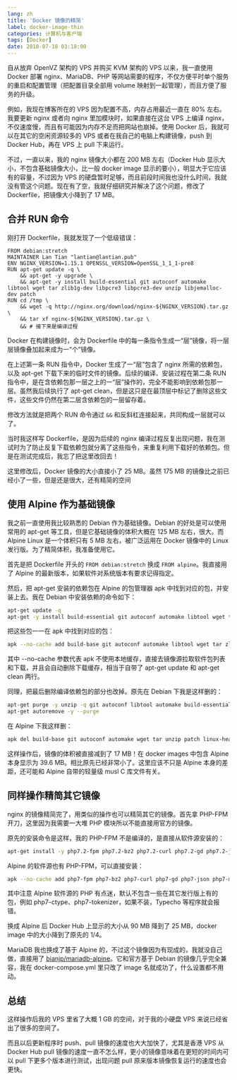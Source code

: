 ```yaml
---
lang: zh
title: 'Docker 镜像的精简'
label: docker-image-thin
categories: 计算机与客户端
tags: [Docker]
date: 2018-07-18 03:18:00
---
```

自从放弃 OpenVZ 架构的 VPS 并购买 KVM 架构的 VPS 以来，我一直使用 Docker 部署 nginx、MariaDB、PHP 等网站需要的程序，不仅方便平时单个服务的重启和配置管理（把配置目录全部用 volume 映射到一起管理），而且方便了服务的升级。

例如，我现在博客所在的 VPS 因为配置不高，内存占用最近一直在 80% 左右。我要更新 nginx 或者向 nginx 里加模块时，如果直接在这台 VPS 上编译 nginx，不仅速度慢，而且有可能因为内存不足而把网站也崩掉。使用 Docker 后，我就可以在其它的空闲资源较多的 VPS 或者在我自己的电脑上构建镜像，push 到 Docker Hub，再在 VPS 上 pull 下来运行。

不过，一直以来，我的 nginx 镜像大小都在 200 MB 左右（Docker Hub 显示大小，不包含基础镜像大小，比一般 docker image 显示的要小），明显大于它应该有的容量，不过因为 VPS 的硬盘暂时足够，而且前段时间我也没什么时间，我就没有管这个问题。现在有了空，我就仔细研究并解决了这个问题，修改了 Dockerfile，把镜像大小降到了 17 MB。

合并 RUN 命令
------------

刚打开 Dockerfile，我就发现了一个低级错误：

```docker
FROM debian:stretch
MAINTAINER Lan Tian "lantian@lantian.pub"
ENV NGINX_VERSION=1.15.1 OPENSSL_VERSION=OpenSSL_1_1_1-pre8
RUN apt-get update -q \
    && apt-get -y upgrade \
    && apt-get -y install build-essential git autoconf automake libtool wget tar zlib1g-dev libpcre3 libpcre3-dev unzip libjemalloc-dev patch
RUN cd /tmp \
    && wget -q http://nginx.org/download/nginx-${NGINX_VERSION}.tar.gz \
    && tar xf nginx-${NGINX_VERSION}.tar.gz \
    && # 接下来是编译过程
```

Docker 在构建镜像时，会为 Dockerfile 中的每一条指令生成一“层”镜像，将一层层镜像叠加起来成为一“个”镜像。

在上述第一条 RUN 指令中，Docker 生成了一“层”包含了 nginx 所需的依赖包，以及 apt-get 下载下来的临时文件的镜像。后续的编译、安装过程在第二条 RUN 指令中，是在含依赖包那一层之上的一“层”操作的，完全不能影响到依赖包那一层。虽然我后续执行了 apt-get clean，但是这只是在最顶层中标记了删除这些文件，这些文件仍然在第二层含依赖包的一层留存着。

修改方法就是把两个 RUN 命令通过 `&&` 和反斜杠连接起来，共同构成一层就可以了。

当时我这样写 Dockerfile，是因为后续的 nginx 编译过程反复出现问题，我在测试时为了防止反复下载依赖包就分离了这些指令，来重复利用下载好的依赖包。但是在测试完成后，我忘了把这里改回去！

这里修改后，Docker 镜像的大小直接小了 25 MB。虽然 175 MB 的镜像比之前已经小了一些，但是还是很大，还有精简的空间

使用 Alpine 作为基础镜像
---------------------

我之前一直使用我比较熟悉的 Debian 作为基础镜像。Debian 的好处是可以使用常用的 apt-get 等工具，但是它基础镜像的体积大概在 125 MB 左右，很大。而 Alpine Linux 是一个体积只有 5 MB 左右，被广泛运用在 Docker 镜像中的 Linux 发行版。为了精简体积，我准备使用它。

首先是把 Dockerfile 开头的 `FROM debian:stretch` 换成 `FROM alpine`。我直接用了 Alpine 的最新版本，如果软件对系统版本有要求记得指定。

然后，把 apt-get 安装的依赖包在 Alpine 的包管理器 apk 中找到对应的包，并安装上去。我在 Debian 中安装依赖的命令如下：

```bash
apt-get update -q
apt-get -y install build-essential git autoconf automake libtool wget tar zlib1g-dev libpcre3 libpcre3-dev unzip libjemalloc-dev patch
```

把这些包一一在 apk 中找到对应的包：

```bash
apk --no-cache add build-base git autoconf automake libtool wget tar zlib-dev pcre-dev unzip jemalloc-dev patch linux-headers
```

其中 --no-cache 参数代表 apk 不使用本地缓存，直接去镜像源拉取软件包列表和下载，并且会自动删除下载缓存，相当于自带了 apt-get update 和 apt-get clean 两行。

同理，把最后删除编译依赖包的部分也改掉。原先在 Debian 下我是这样删的：

```bash
apt-get purge -y unzip -q git autoconf libtool automake build-essential
apt-get autoremove -y --purge
```

在 Alpine 下我这样删：

```bash
apk del build-base git autoconf automake wget tar unzip patch linux-headers
```

这样操作后，镜像的体积被直接减到了 17 MB！在 docker images 中包含 Alpine 本身显示为 39.6 MB。相比原先已经非常小了。这里应该不只是 Alpine 本身的差距，还可能和 Alpine 自带的轻量级 musl C 库文件有关。

同样操作精简其它镜像
-----------------

nginx 的镜像精简完了，用类似的操作也可以精简其它的镜像。首先拿 PHP-FPM 开刀，这里因为我需要一大堆 PHP 模块所以不能直接用官方的镜像。

原先的安装命令是这样，我的 PHP-FPM 不是编译的，是直接从软件源安装的：

```bash
apt-get install -y php7.2-fpm php7.2-bz2 php7.2-curl php7.2-gd php7.2-json php7.2-mbstring php7.2-memcached php7.2-mysql php7.2-redis php7.2-sqlite3 php7.2-xml php7.2-xmlrpc php7.2-zip php7.2-intl
```

Alpine 的软件源也有 PHP-FPM，可以直接安装：

```bash
apk --no-cache add php7-fpm php7-bz2 php7-curl php7-gd php7-json php7-mbstring php7-memcached php7-mysqli php7-pdo_mysql php7-redis php7-sqlite3 php7-pdo_sqlite php7-xml php7-xmlrpc php7-zip php7-intl php7-ctype php7-tokenizer
```

其中注意 Alpine 软件源的 PHP 有点迷，默认不包含一些在其它发行版上有的包，例如 php7-ctype、php7-tokenizer，如果不装，Typecho 等程序就会报错。

换成 Alpine 后 Docker Hub 上显示的大小从 90 MB 降到了 25 MB，docker image 中的大小降到了原先的 1/4。

MariaDB 我也换成了基于 Alpine 的，不过这个镜像因为有现成的，我就没自己做，直接用了 [bianjp/mariadb-alpine][1]。它和官方基于 Debian 的镜像几乎完全兼容，我在 docker-compose.yml 里只改了 image 名就成功了，什么设置都不用动。

总结
----

这样操作后我的 VPS 里省了大概 1 GB 的空间，对于我的小硬盘 VPS 来说已经省出了很多的空间了。

而且以后更新程序时 push、pull 镜像的速度也大大加快了，尤其是香港 VPS 从 Docker Hub pull 镜像的速度一直不怎么样，更小的镜像意味着在更短的时间内可以 pull 下更多个版本进行测试，出现问题 pull 原来版本镜像恢复运行的速度也会更快。

  [1]: https://hub.docker.com/r/bianjp/mariadb-alpine/
